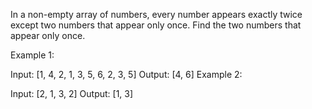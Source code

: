 In a non-empty array of numbers, every number appears exactly twice except two numbers that appear only once. Find the two numbers that appear only once.

Example 1:

Input: [1, 4, 2, 1, 3, 5, 6, 2, 3, 5]
Output: [4, 6]
Example 2:

Input: [2, 1, 3, 2]
Output: [1, 3]